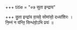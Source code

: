 +++
title = "०७ सुता इन्द्राय"

+++
सु॒ता इन्द्रा॑य वा॒यवे॒ सोमा॑सो॒ दध्या॑शिरः ।  
नि॒म्नं न य॑न्ति॒ सिन्ध॑वो॒ऽभि प्रयः॑ ॥